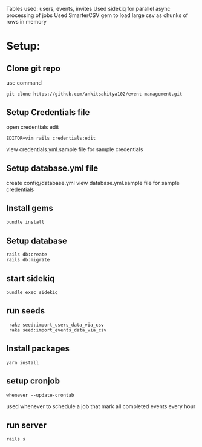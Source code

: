 Tables used: users, events, invites
Used sidekiq for parallel async processing of jobs
Used SmarterCSV gem to load large csv as chunks of rows in memory

# Setup: 
 ## Clone git repo
  use command 
  ```
  git clone https://github.com/ankitsahitya102/event-management.git
  ```
 ## Setup Credentials file
 open credentials edit
 ```
 EDITOR=vim rails credentials:edit
 ```
 view credentials.yml.sample file for sample credentials
 ## Setup database.yml file
 create config/database.yml
 view database.yml.sample file for sample credentials

 ## Install gems
 ```
 bundle install
 ```

 ## Setup database
 ```
 rails db:create
 rails db:migrate
 ```

 ## start sidekiq
 ```
 bundle exec sidekiq
 ```

  ## run seeds
 ```
  rake seed:import_users_data_via_csv
  rake seed:import_events_data_via_csv
 ```
 ## Install packages
 ```
 yarn install
 ```

  ## setup cronjob
  ```
  whenever --update-crontab
  ```
  used whenever to schedule a job that mark all completed events every hour

  ## run server
  ```
  rails s
  ```
